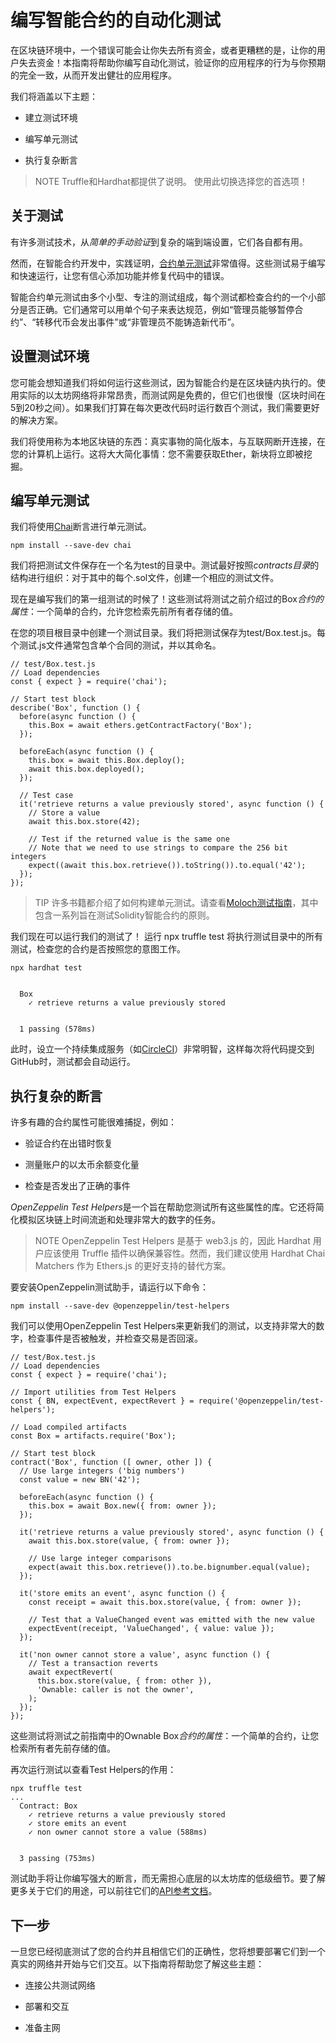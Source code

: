 # 编写智能合约的自动化测试
在区块链环境中，一个错误可能会让你失去所有资金，或者更糟糕的是，让你的用户失去资金！本指南将帮助你编写自动化测试，验证你的应用程序的行为与你预期的完全一致，从而开发出健壮的应用程序。

我们将涵盖以下主题：
* 建立测试环境

* 编写单元测试

* 执行复杂断言
>NOTE
Truffle和Hardhat都提供了说明。 使用此切换选择您的首选项！

## 关于测试
有许多测试技术，从*简单的手动验证*到复杂的端到端设置，它们各自都有用。

然而，在智能合约开发中，实践证明，[合约单元测试](https://en.wikipedia.org/wiki/Unit_testing)非常值得。这些测试易于编写和快速运行，让您有信心添加功能并修复代码中的错误。

智能合约单元测试由多个小型、专注的测试组成，每个测试都检查合约的一个小部分是否正确。它们通常可以用单个句子来表达规范，例如“管理员能够暂停合约”、“转移代币会发出事件”或“非管理员不能铸造新代币”。

## 设置测试环境
您可能会想知道我们将如何运行这些测试，因为智能合约是在区块链内执行的。使用实际的以太坊网络将非常昂贵，而测试网是免费的，但它们也很慢（区块时间在5到20秒之间）。如果我们打算在每次更改代码时运行数百个测试，我们需要更好的解决方案。

我们将使用称为本地区块链的东西：真实事物的简化版本，与互联网断开连接，在您的计算机上运行。这将大大简化事情：您不需要获取Ether，新块将立即被挖掘。

## 编写单元测试
我们将使用[Chai](https://www.chaijs.com/)断言进行单元测试。
```
npm install --save-dev chai
```
我们将把测试文件保存在一个名为test的目录中。测试最好按照*contracts目录*的结构进行组织：对于其中的每个.sol文件，创建一个相应的测试文件。

现在是编写我们的第一组测试的时候了！这些测试将测试之前介绍过的Box*合约的属性*：一个简单的合约，允许您检索先前所有者存储的值。

在您的项目根目录中创建一个测试目录。我们将把测试保存为test/Box.test.js。每个测试.js文件通常包含单个合同的测试，并以其命名。
```
// test/Box.test.js
// Load dependencies
const { expect } = require('chai');

// Start test block
describe('Box', function () {
  before(async function () {
    this.Box = await ethers.getContractFactory('Box');
  });

  beforeEach(async function () {
    this.box = await this.Box.deploy();
    await this.box.deployed();
  });

  // Test case
  it('retrieve returns a value previously stored', async function () {
    // Store a value
    await this.box.store(42);

    // Test if the returned value is the same one
    // Note that we need to use strings to compare the 256 bit integers
    expect((await this.box.retrieve()).toString()).to.equal('42');
  });
});
```

>TIP
许多书籍都介绍了如何构建单元测试。请查看[Moloch测试指南](https://github.com/MolochVentures/moloch/tree/4e786db8a4aa3158287e0935dcbc7b1e43416e38/test#moloch-testing-guide)，其中包含一系列旨在测试Solidity智能合约的原则。

我们现在可以运行我们的测试了！
运行 npx truffle test 将执行测试目录中的所有测试，检查您的合约是否按照您的意图工作。

```
npx hardhat test


  Box
    ✓ retrieve returns a value previously stored


  1 passing (578ms)
```
此时，设立一个持续集成服务（如[CircleCI](https://circleci.com/)）非常明智，这样每次将代码提交到GitHub时，测试都会自动运行。

## 执行复杂的断言
许多有趣的合约属性可能很难捕捉，例如：

* 验证合约在出错时恢复

* 测量账户的以太币余额变化量

* 检查是否发出了正确的事件

*OpenZeppelin Test Helpers*是一个旨在帮助您测试所有这些属性的库。它还将简化模拟区块链上时间流逝和处理非常大的数字的任务。

>NOTE
OpenZeppelin Test Helpers 是基于 web3.js 的，因此 Hardhat 用户应该使用 Truffle 插件以确保兼容性。然而，我们建议使用 Hardhat Chai Matchers 作为 Ethers.js 的更好支持的替代方案。

要安装OpenZeppelin测试助手，请运行以下命令：
```
npm install --save-dev @openzeppelin/test-helpers
```
我们可以使用OpenZeppelin Test Helpers来更新我们的测试，以支持非常大的数字，检查事件是否被触发，并检查交易是否回滚。
```
// test/Box.test.js
// Load dependencies
const { expect } = require('chai');

// Import utilities from Test Helpers
const { BN, expectEvent, expectRevert } = require('@openzeppelin/test-helpers');

// Load compiled artifacts
const Box = artifacts.require('Box');

// Start test block
contract('Box', function ([ owner, other ]) {
  // Use large integers ('big numbers')
  const value = new BN('42');

  beforeEach(async function () {
    this.box = await Box.new({ from: owner });
  });

  it('retrieve returns a value previously stored', async function () {
    await this.box.store(value, { from: owner });

    // Use large integer comparisons
    expect(await this.box.retrieve()).to.be.bignumber.equal(value);
  });

  it('store emits an event', async function () {
    const receipt = await this.box.store(value, { from: owner });

    // Test that a ValueChanged event was emitted with the new value
    expectEvent(receipt, 'ValueChanged', { value: value });
  });

  it('non owner cannot store a value', async function () {
    // Test a transaction reverts
    await expectRevert(
      this.box.store(value, { from: other }),
      'Ownable: caller is not the owner',
    );
  });
});
```
这些测试将测试之前指南中的Ownable Box*合约的属性*：一个简单的合约，让您检索所有者先前存储的值。

再次运行测试以查看Test Helpers的作用：
```
npx truffle test
...
  Contract: Box
    ✓ retrieve returns a value previously stored
    ✓ store emits an event
    ✓ non owner cannot store a value (588ms)


  3 passing (753ms)
```
测试助手将让你编写强大的断言，而无需担心底层的以太坊库的低级细节。要了解更多关于它们的用途，可以前往它们的[API参考文档](https://docs.openzeppelin.com/test-helpers/0.5/api)。

## 下一步
一旦您已经彻底测试了您的合约并且相信它们的正确性，您将想要部署它们到一个真实的网络并开始与它们交互。以下指南将帮助您了解这些主题：
* 连接公共测试网络

* 部署和交互

* 准备主网